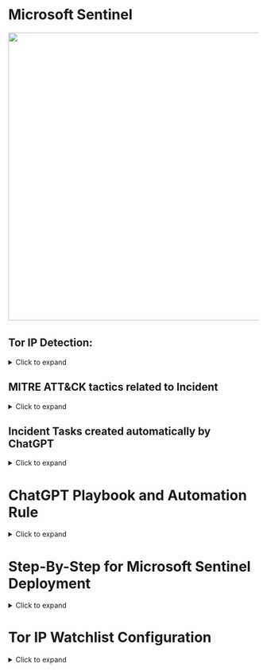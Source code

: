# Microsoft Sentinel 
<img src="/Sentinel/" width="603" height="578">

## Tor IP Detection:
<details>
  <summary>Click to expand</summary>

### Detection Rule:
<img src="/Sentinel/r7.PNG" width="327" height="445">

### Detection Results with ChatGPT remediation guidance:
<img src="/Sentinel/r3.PNG">
</details>


## MITRE ATT&CK tactics related to Incident
<details>
  <summary>Click to expand</summary>
<img src="/Sentinel/r4.PNG">
</details>

## Incident Tasks created automatically by ChatGPT
<details>
  <summary>Click to expand</summary>
<img src="/Sentinel/r5.PNG">

---

<img src="/Sentinel/r6.PNG">
</details>

# ChatGPT Playbook and Automation Rule
<details>
  <summary>Click to expand</summary>
<img src="/Sentinel/r1.PNG">

---

<img src="/Sentinel/r2.PNG">

</details>

# Step-By-Step for Microsoft Sentinel Deployment

<details>
  <summary>Click to expand</summary>

## Step 1: Deploy Microsoft Sentinel
- Using the Microsoft Sentinel All In One for quick impletmentation
- https://github.com/Azure/Azure-Sentinel/tree/master/Tools/Sentinel-All-In-One

## Step 2: Configure Microsoft Sentinel
- Select the closest location, and choose a resource name 
- Limit 10 GB for daily ingestion 

<img src="/Sentinel/s5.PNG">

## Enable both options in settings and choose active directory
- Select **all** the choices in Content Hub and Data connectors

<img src="/Sentinel/s2.PNG">

## Enable scheduled alert and select all the severity
<img src="/Sentinel/s3.PNG">

## Here is a summary of the configuration
<img src="/Sentinel/s4.PNG">

## There will be errors occur for your deployment, related to invalid licence.
- It is still good to use even it said the deploymet failed.

<img src="/Sentinel/s6.PNG">

## Here is a quick look of Microsoft Sentinel
<img src="/Sentinel/s7.PNG">

</details>

# Tor IP Watchlist Configuration
<details>
  <summary>Click to expand</summary>

## Step 1: Enable both UEBA and Playbook permissions in Microsoft Sentinel setting
<img src="/Sentinel/s8.PNG">

---

<img src="/Sentinel/s9.PNG">

## Step 2: Create a new Watchlist
<img src="/Sentinel/s10.PNG">

## Step 3: Upload your custom Tor IP Watchlist
- Finshed the create
<img src="/Sentinel/s11.PNG">

## In KQL log, you can view all the IP address in your Watchlist
<img src="/Sentinel/s12.PNG">

</details>
